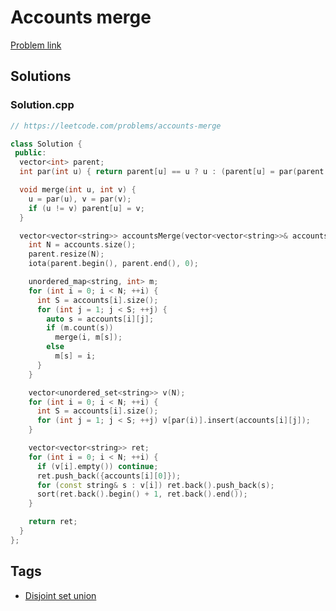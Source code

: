 # Accounts merge

[Problem link](https://leetcode.com/problems/accounts-merge)

## Solutions


### Solution.cpp
```cpp
// https://leetcode.com/problems/accounts-merge

class Solution {
 public:
  vector<int> parent;
  int par(int u) { return parent[u] == u ? u : (parent[u] = par(parent[u])); }

  void merge(int u, int v) {
    u = par(u), v = par(v);
    if (u != v) parent[u] = v;
  }

  vector<vector<string>> accountsMerge(vector<vector<string>>& accounts) {
    int N = accounts.size();
    parent.resize(N);
    iota(parent.begin(), parent.end(), 0);

    unordered_map<string, int> m;
    for (int i = 0; i < N; ++i) {
      int S = accounts[i].size();
      for (int j = 1; j < S; ++j) {
        auto s = accounts[i][j];
        if (m.count(s))
          merge(i, m[s]);
        else
          m[s] = i;
      }
    }

    vector<unordered_set<string>> v(N);
    for (int i = 0; i < N; ++i) {
      int S = accounts[i].size();
      for (int j = 1; j < S; ++j) v[par(i)].insert(accounts[i][j]);
    }

    vector<vector<string>> ret;
    for (int i = 0; i < N; ++i) {
      if (v[i].empty()) continue;
      ret.push_back({accounts[i][0]});
      for (const string& s : v[i]) ret.back().push_back(s);
      sort(ret.back().begin() + 1, ret.back().end());
    }

    return ret;
  }
};
```
## Tags

* [Disjoint set union](/Collections/disjoint-set-union.md#disjoint-set-union)
